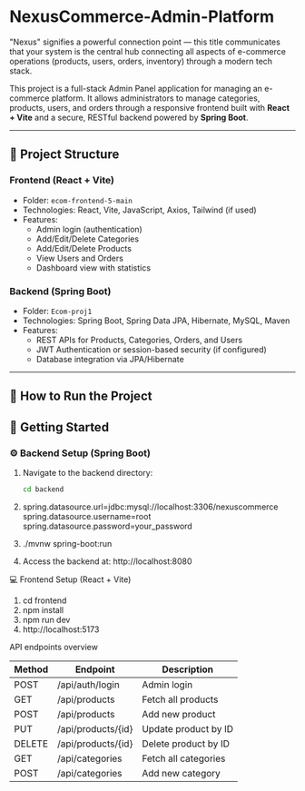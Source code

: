 # NexusCommerce-Admin-Platform
"Nexus" signifies a powerful connection point — this title communicates that your system is the central hub connecting all aspects of e-commerce operations (products, users, orders, inventory) through a modern tech stack.

This project is a full-stack Admin Panel application for managing an e-commerce platform. It allows administrators to manage categories, products, users, and orders through a responsive frontend built with **React + Vite** and a secure, RESTful backend powered by **Spring Boot**.

---

## 📁 Project Structure

### Frontend (React + Vite)
- Folder: `ecom-frontend-5-main`
- Technologies: React, Vite, JavaScript, Axios, Tailwind (if used)
- Features:
  - Admin login (authentication)
  - Add/Edit/Delete Categories
  - Add/Edit/Delete Products
  - View Users and Orders
  - Dashboard view with statistics

### Backend (Spring Boot)
- Folder: `Ecom-proj1`
- Technologies: Spring Boot, Spring Data JPA, Hibernate, MySQL, Maven
- Features:
  - REST APIs for Products, Categories, Orders, and Users
  - JWT Authentication or session-based security (if configured)
  - Database integration via JPA/Hibernate

---

## 🚀 How to Run the Project


## 🚀 Getting Started

### ⚙️ Backend Setup (Spring Boot)

1. Navigate to the backend directory:
   ```bash
   cd backend
2. spring.datasource.url=jdbc:mysql://localhost:3306/nexuscommerce
spring.datasource.username=root
spring.datasource.password=your_password

3. ./mvnw spring-boot:run

4. Access the backend at: http://localhost:8080


💻 Frontend Setup (React + Vite)

1. cd frontend
2. npm install
3. npm run dev
4. http://localhost:5173



API endpoints overview

| Method | Endpoint           | Description          |
| ------ | ------------------ | -------------------- |
| POST   | /api/auth/login    | Admin login          |
| GET    | /api/products      | Fetch all products   |
| POST   | /api/products      | Add new product      |
| PUT    | /api/products/{id} | Update product by ID |
| DELETE | /api/products/{id} | Delete product by ID |
| GET    | /api/categories    | Fetch all categories |
| POST   | /api/categories    | Add new category     |


